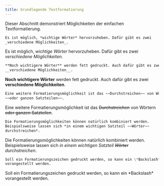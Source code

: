 ```yaml
---
title: Grundlegende Textformatierung
---
```


Dieser Abschnitt demonstriert Möglichkeiten der einfachen Textformatierung.

```markdown
Es ist möglich, *wichtige Wörter* hervorzuheben. Dafür gibt es zwei
_verschiedene Möglichkeiten_.
```

Es ist möglich, *wichtige Wörter* hervorzuheben. Dafür gibt es zwei
_verschiedene Möglichkeiten_.

```markdown
**Noch wichtigere Wörter** werden fett gedruckt. Auch dafür gibt es zwei
__verschiedene Möglichkeiten__.
```

**Noch wichtigere Wörter** werden fett gedruckt. Auch dafür gibt es zwei
__verschiedene Möglichkeiten__.

```markdown
Eine weitere Formatierungsmöglichkeit ist das ~~Durchstreichen~~ von Wörtern
~~oder ganzen Satzteilen~~.
```

Eine weitere Formatierungsmöglichkeit ist das ~~Durchstreichen~~ von Wörtern
~~oder ganzen Satzteilen~~.

```markdown
Die Formatierungsmöglichkeiten können natürlich kombiniert werden.
Beispielsweise lassen sich *in einem wichtigen Satzteil ~~Wörter~~
durchstreichen*.
```

Die Formatierungsmöglichkeiten können natürlich kombiniert werden.
Beispielsweise lassen sich *in einem wichtigen Satzteil ~~Wörter~~
durchstreichen*.

```markdown
Soll ein Formatierungszeichen gedruckt werden, so kann ein \*Backslash\*
vorangestellt werden.
```

Soll ein Formatierungszeichen gedruckt werden, so kann ein \*Backslash\*
vorangestellt werden.
